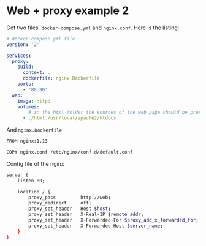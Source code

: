 # Web + proxy example 2
Got two files. `docker-compose.yml` and `nginx.conf`. Here is the listing:
```yaml
# docker-compose.yml file
version: '2'

services:
  proxy:
    build:
      context: .
      dockerfile: nginx.Dockerfile
    ports:
      - '80:80'
  web:
    image: httpd
    volumes:
        # in the html folder the sources of the web page should be present
      - ./html:/usr/local/apache2/htdocs
```
And `nginx.Dockerfile`
```bash
FROM nginx:1.13

COPY nginx.conf /etc/nginx/conf.d/default.conf
```
Config file of the nginx
```bash
server {
    listen 80;

    location / {
		proxy_pass         http://web;
		proxy_redirect     off;
		proxy_set_header   Host $host;
		proxy_set_header   X-Real-IP $remote_addr;
		proxy_set_header   X-Forwarded-For $proxy_add_x_forwarded_for;
		proxy_set_header   X-Forwarded-Host $server_name;
	}
}
```
